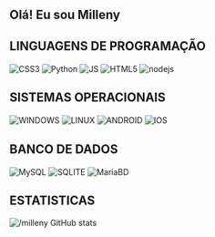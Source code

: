 ## Olá! Eu sou Milleny 

## LINGUAGENS DE PROGRAMAÇÃO
<div style="display: inline_block">
  <img align="center" alt="CSS3" src="https://img.shields.io/badge/CSS3-1572B6?style=for-the-badge&logo=css3&logoColor=white" />
  <img align="center" alt="Python" src="https://img.shields.io/badge/Python-14354C?style=for-the-badge&logo=python&logoColor=white" />
  <img align="center" alt="JS" src="https://img.shields.io/badge/JavaScript-323330?style=for-the-badge&logo=javascript&logoColor=F7DF1E" />
  <img align="center" alt="HTML5" src="https://img.shields.io/badge/HTML5-E34F26?style=for-the-badge&logo=html5&logoColor=white" />
  <img align="center" alt="nodejs" src="https://img.shields.io/badge/Node.js-43853D?style=for-the-badge&logo=node.js&logoColor=white" />



## SISTEMAS OPERACIONAIS
  <img align="center" alt="WINDOWS" src="https://img.shields.io/badge/Windows-0078D6?style=for-the-badge&logo=windows&logoColor=white" />
  <img align="center" alt="LINUX" src="https://img.shields.io/badge/Linux-FCC624?style=for-the-badge&logo=linux&logoColor=black" />
  <img align="center" alt="ANDROID" src="https://img.shields.io/badge/Android-3DDC84?style=for-the-badge&logo=android&logoColor=white" />
  <img align="center" alt="IOS" src="https://img.shields.io/badge/iOS-000000?style=for-the-badge&logo=ios&logoColor=white" />


   ## BANCO DE DADOS
  <img align="center" alt="MySQL" src=" https://img.shields.io/ badge/MySQL-005C84?style=for- the-badge&logo=mysql& logoColor=white " />
  <img align="center" alt="SQLITE" src=" https://img.shields.io/ badge/SQLite-07405E?style=for- the-badge&logo=sqlite& logoColor=white " />
    <img align="center" alt="MariaBD" src=" https://img.shields.io/ badge/MariaDB-003545?style= for-the-badge&logo=mariadb& logoColor=white " />



## ESTATISTICAS
![/milleny GitHub stats](https://github-readme-stats.vercel.app/api?username=Milleny-Favarato155&show_icons=true)

